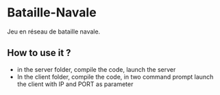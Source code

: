 # Bataille-Navale
Jeu en réseau de bataille navale.
## How to use it ?
+ in the server folder, compile the code, launch the server 
+ In the client folder, compile the code, in two command prompt launch the client with IP and PORT as parameter 
